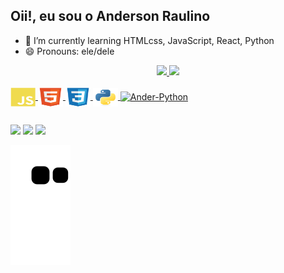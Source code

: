 ## Oii!, eu sou o Anderson Raulino

- 🌱 I’m currently learning HTMLcss, JavaScript, React, Python
- 😄 Pronouns: ele/dele

<div align="center">
  <a href="https://github.com/andersonraulino">
  <img height="180em" src="https://github-readme-stats.vercel.app/api?username=andersonraulino&show_icons=true&theme=dracula&include_all_commits=true&count_private=true"/>
  <img height="180em" src="https://github-readme-stats.vercel.app/api/top-langs/?username=andersonraulino&layout=compact&langs_count=7&theme=dracula"/>
</div>
  
  
  <div style="display: inline_block"><br>
  <img align="center" alt="Ander-Js" height="30" width="40" src="https://raw.githubusercontent.com/devicons/devicon/master/icons/javascript/javascript-plain.svg">
  <img align="center" alt="Ander-HTML" height="30" width="40" src="https://raw.githubusercontent.com/devicons/devicon/master/icons/html5/html5-original.svg">
  <img align="center" alt="Ander-CSS" height="30" width="40" src="https://raw.githubusercontent.com/devicons/devicon/master/icons/css3/css3-original.svg">
  <img align="center" alt="Ander-Python" height="30" width="40" src="https://raw.githubusercontent.com/devicons/devicon/master/icons/python/python-original.svg">
  <img align="center" alt="Ander-Python" height="30" width="40" src="https://cdn.jsdelivr.net/gh/devicons/devicon@latest/icons/python/python-original.svg"/>

  </div>
  
  ##
  
  <div> 
  <a href="https://instagram.com/Black_Raulino" target="_blank"><img src="https://img.shields.io/badge/-Instagram-%23E4405F?style=for-the-badge&logo=instagram&logoColor=white" target="_blank"></a>
  <a href = "mailto:anderson.raul4631@gmail.com"><img src="https://img.shields.io/badge/-Gmail-%23333?style=for-the-badge&logo=gmail&logoColor=white" target="_blank"></a>
  <a href="https://www.linkedin.com/in/anderson-silva-04b247217/" target="_blank"><img src="https://img.shields.io/badge/LinkedIn-0077B5?style=for-the-badge&logo=linkedin&logoColor=white"></a>
 
  ![Snake animation](https://github.com/andersonraulino/andersonraulino/blob/output/github-contribution-grid-snake.svg)
  
 </div>    
